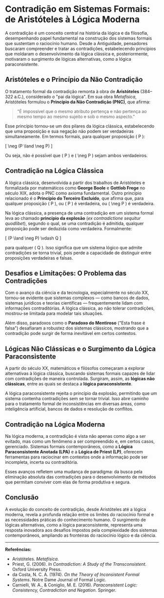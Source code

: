 
# Contradição em Sistemas Formais: de Aristóteles à Lógica Moderna

A contradição é um conceito central na história da lógica e da filosofia, desempenhando papel fundamental na construção dos sistemas formais que sustentam o raciocínio humano. Desde a Antiguidade, pensadores buscaram compreender e tratar as contradições, estabelecendo princípios que moldaram o desenvolvimento da lógica clássica e, posteriormente, motivaram o surgimento de lógicas alternativas, como a lógica paraconsistente.

## Aristóteles e o Princípio da Não Contradição

O tratamento formal da contradição remonta à obra de **Aristóteles** (384–322 a.C.), considerado o "pai da lógica". Em sua obra *Metafísica*, Aristóteles formulou o **Princípio da Não Contradição (PNC)**, que afirma:

> "É impossível que o mesmo atributo pertença e não pertença ao mesmo tempo ao mesmo sujeito e sob o mesmo aspecto."

Esse princípio tornou-se um dos pilares da lógica clássica, estabelecendo que uma proposição e sua negação não podem ser verdadeiras simultaneamente. Em termos formais, para qualquer proposição \( P \):

\[
\neg (P \land \neg P)
\]

Ou seja, não é possível que \( P \) e \( \neg P \) sejam ambos verdadeiros.

## Contradição na Lógica Clássica

A lógica clássica, desenvolvida a partir dos trabalhos de Aristóteles e formalizada por matemáticos como **George Boole** e **Gottlob Frege** no século XIX, adota o PNC como axioma fundamental. Outro princípio relacionado é o **Princípio do Terceiro Excluído**, que afirma que, para qualquer proposição \( P \), ou \( P \) é verdadeira, ou \( \neg P \) é verdadeira.

Na lógica clássica, a presença de uma contradição em um sistema formal leva ao chamado **princípio da explosão** (*ex contradictione sequitur quodlibet*), segundo o qual, se uma contradição é admitida, qualquer proposição pode ser deduzida como verdadeira. Formalmente:

\[
(P \land \neg P) \vdash Q
\]

para qualquer \( Q \). Isso significa que um sistema lógico que admite contradições se torna trivial, pois perde a capacidade de distinguir entre proposições verdadeiras e falsas.

## Desafios e Limitações: O Problema das Contradições

Com o avanço da ciência e da tecnologia, especialmente no século XX, tornou-se evidente que sistemas complexos — como bancos de dados, sistemas jurídicos e teorias científicas — frequentemente lidam com informações contraditórias. A lógica clássica, ao não tolerar contradições, mostrou-se limitada para modelar tais situações.

Além disso, paradoxos como o **Paradoxo do Mentiroso** ("Esta frase é falsa") desafiaram a robustez dos sistemas clássicos, mostrando que a contradição pode surgir de forma inevitável em certos contextos.

## Lógicas Não Clássicas e o Surgimento da Lógica Paraconsistente

A partir do século XX, matemáticos e filósofos começaram a explorar alternativas à lógica clássica, buscando sistemas formais capazes de lidar com contradições de maneira controlada. Surgiram, assim, as **lógicas não clássicas**, entre as quais se destaca a **lógica paraconsistente**.

A lógica paraconsistente rejeita o princípio da explosão, permitindo que um sistema contenha contradições sem se tornar trivial. Isso abre caminho para o tratamento formal de inconsistências em diversas áreas, como inteligência artificial, bancos de dados e resolução de conflitos.

## Contradição na Lógica Moderna

Na lógica moderna, a contradição é vista não apenas como algo a ser evitado, mas como um fenômeno a ser compreendido e, em certos casos, gerenciado. Sistemas formais contemporâneos, como a **Lógica Paraconsistente Anotada (LPA)** e a **Lógica de Priest (LP)**, oferecem ferramentas para raciocinar em contextos onde a informação pode ser incompleta, incerta ou contraditória.

Esses avanços refletem uma mudança de paradigma: da busca pela eliminação absoluta das contradições para o desenvolvimento de métodos que permitam conviver com elas de forma produtiva e segura.

## Conclusão

A evolução do conceito de contradição, desde Aristóteles até a lógica moderna, revela a profunda relação entre os limites do raciocínio formal e as necessidades práticas do conhecimento humano. O surgimento de lógicas alternativas, como a lógica paraconsistente, representa uma resposta inovadora aos desafios impostos pela complexidade dos sistemas contemporâneos, ampliando as fronteiras do raciocínio lógico e da ciência.

---
**Referências:**
- Aristóteles. *Metafísica*.
- Priest, G. (2006). *In Contradiction: A Study of the Transconsistent*. Oxford University Press.
- da Costa, N. C. A. (1974). *On the Theory of Inconsistent Formal Systems*. Notre Dame Journal of Formal Logic.
- Carnielli, W. A., & Coniglio, M. E. (2016). *Paraconsistent Logic: Consistency, Contradiction and Negation*. Springer.
```
